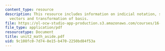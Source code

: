 ```yaml
---
content_type: resource
description: This resource includes information on indicial notation, summation convention,
  vectors and transformation of basis.
file: https://ol-ocw-studio-app-production.s3.amazonaws.com/courses/16-21-techniques-for-structural-analysis-and-design-spring-2005/9c108fc07d748e15b4702250bd84f53a_unit2_math_aside.pdf
file_type: application/pdf
resourcetype: Document
title: unit2_math_aside.pdf
uid: 9c108fc0-7d74-8e15-b470-2250bd84f53a
---
```

